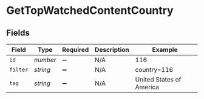 # GetTopWatchedContentCountry


## Fields

| Field                    | Type                     | Required                 | Description              | Example                  |
| ------------------------ | ------------------------ | ------------------------ | ------------------------ | ------------------------ |
| `id`                     | *number*                 | :heavy_minus_sign:       | N/A                      | 116                      |
| `filter`                 | *string*                 | :heavy_minus_sign:       | N/A                      | country=116              |
| `tag`                    | *string*                 | :heavy_minus_sign:       | N/A                      | United States of America |
